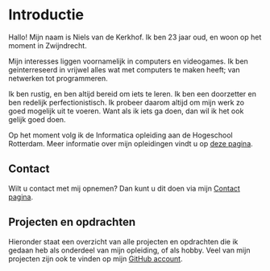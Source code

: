 # Introductie

Hallo! Mijn naam is Niels van de Kerkhof. Ik ben 23 jaar oud, en woon op het moment in Zwijndrecht.

Mijn interesses liggen voornamelijk in computers en videogames. Ik ben geinterreseerd in vrijwel alles wat met computers te maken heeft; van netwerken tot programmeren.

Ik ben rustig, en ben altijd bereid om iets te leren. Ik ben een doorzetter en ben redelijk perfectionistisch. Ik probeer daarom altijd om mijn werk zo goed mogelijk uit te voeren. Want als ik iets ga doen, dan wil ik het ook gelijk goed doen.

Op het moment volg ik de Informatica opleiding aan de Hogeschool Rotterdam. Meer informatie over mijn opleidingen vindt u op [deze pagina](Content/Studies).

## Contact
Wilt u contact met mij opnemen? Dan kunt u dit doen via mijn [Contact pagina](Contact).

## Projecten en opdrachten
Hieronder staat een overzicht van alle projecten en opdrachten die ik gedaan heb als onderdeel van mijn opleiding, of als hobby. Veel van mijn projecten zijn ook te vinden op mijn [GitHub account](https://github.com/TehNolz).